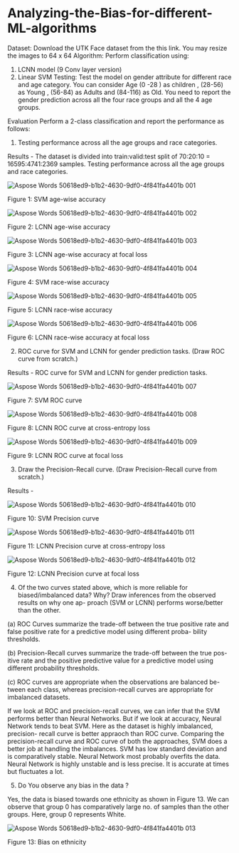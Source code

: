 # Analyzing-the-Bias-for-different-ML-algorithms
Dataset: Download the UTK Face dataset from the this link. You may resize the images to 64 x 64
Algorithm: Perform classification using:
1. LCNN model (9 Conv layer version)
2. Linear SVM
Testing: Test the model on gender attribute for different race and age category. You can consider Age (0
-28 ) as children , (28-56) as Young , (56-84) as Adults and (84-116) as Old. You need to report the gender
prediction across all the four race groups and all the 4 age groups.

Evaluation Perform a 2-class classification and report the performance as follows:

1. Testing performance across all the age groups and race categories.

Results - The dataset is divided into train:valid:test split of 70:20:10 = 16595:4741:2369
samples.
Testing performance across all the age groups and race categories.

![Aspose Words 50618ed9-b1b2-4630-9df0-4f841fa4401b 001](https://user-images.githubusercontent.com/59523992/163758014-e04e3c04-6d3a-4475-82b1-1ef6825beee7.png)

Figure 1: SVM age-wise accuracy

![Aspose Words 50618ed9-b1b2-4630-9df0-4f841fa4401b 002](https://user-images.githubusercontent.com/59523992/163758084-28397cb7-9046-4006-ae27-adf47529054e.png)

Figure 2: LCNN age-wise accuracy

![Aspose Words 50618ed9-b1b2-4630-9df0-4f841fa4401b 003](https://user-images.githubusercontent.com/59523992/163758100-f4834310-b8b1-49f6-a264-7dbfbbe8ea17.png)

Figure 3: LCNN age-wise accuracy at focal loss

![Aspose Words 50618ed9-b1b2-4630-9df0-4f841fa4401b 004](https://user-images.githubusercontent.com/59523992/163758287-9bb05584-b48c-45df-aeb5-dbe8780dc9d5.png)

Figure 4: SVM race-wise accuracy

![Aspose Words 50618ed9-b1b2-4630-9df0-4f841fa4401b 005](https://user-images.githubusercontent.com/59523992/163758300-d685d714-6c42-4091-91ee-40d368ab19d1.png)

Figure 5: LCNN race-wise accuracy

![Aspose Words 50618ed9-b1b2-4630-9df0-4f841fa4401b 006](https://user-images.githubusercontent.com/59523992/163758319-c0bff142-4a9e-4392-816f-e392b41d3d9b.png)

Figure 6: LCNN race-wise accuracy at focal loss

2. ROC curve for SVM and LCNN for gender prediction tasks. (Draw ROC curve from scratch.)

Results - ROC curve for SVM and LCNN for gender prediction tasks.

![Aspose Words 50618ed9-b1b2-4630-9df0-4f841fa4401b 007](https://user-images.githubusercontent.com/59523992/163758485-bd033a2e-6eee-42cb-90d8-d82221b82b35.png)

Figure 7: SVM ROC curve

![Aspose Words 50618ed9-b1b2-4630-9df0-4f841fa4401b 008](https://user-images.githubusercontent.com/59523992/163758544-b08708f3-2fd6-48c5-a43d-2ca40500365b.png)


Figure 8: LCNN ROC curve at cross-entropy loss

![Aspose Words 50618ed9-b1b2-4630-9df0-4f841fa4401b 009](https://user-images.githubusercontent.com/59523992/163758560-b7b08251-eaa0-4ac7-b12c-982a5fbb9a87.png)


Figure 9: LCNN ROC curve at focal loss



3. Draw the Precision-Recall curve. (Draw Precision-Recall curve from scratch.)

Results - 

![Aspose Words 50618ed9-b1b2-4630-9df0-4f841fa4401b 010](https://user-images.githubusercontent.com/59523992/163758571-5d101353-4623-49e0-afeb-f7d7bd60f5c2.png)

Figure 10: SVM Precision curve

![Aspose Words 50618ed9-b1b2-4630-9df0-4f841fa4401b 011](https://user-images.githubusercontent.com/59523992/163758595-ab54a843-dfba-4229-b89b-9ea52b65260a.png)

Figure 11: LCNN Precision curve at cross-entropy loss

![Aspose Words 50618ed9-b1b2-4630-9df0-4f841fa4401b 012](https://user-images.githubusercontent.com/59523992/163758706-c1371211-c414-400c-a77c-ca734fd86e64.png)


Figure 12: LCNN Precision curve at focal loss

4. Of the two curves stated above, which is more reliable for biased/imbalanced
data? Why? Draw inferences from the observed results on why one ap-
proach (SVM or LCNN) performs worse/better than the other.

(a) ROC Curves summarize the trade-off between the true positive rate
and false positive rate for a predictive model using different proba-
bility thresholds.

(b) Precision-Recall curves summarize the trade-off between the true pos-
itive rate and the positive predictive value for a predictive model
using different probability thresholds.

(c) ROC curves are appropriate when the observations are balanced be-
tween each class, whereas precision-recall curves are appropriate for
imbalanced datasets.

If we look at ROC and precision-recall curves, we can infer that the SVM
performs better than Neural Networks. But if we look at accuracy, Neural
Network tends to beat SVM. Here as the dataset is highly imbalanced,
precision- recall curve is better appraoch than ROC curve. Comparing
the precision-recall curve and ROC curve of both the approaches, SVM
does a better job at handling the imbalances. SVM has low standard
deviation and is comparatively stable. Neural Network most probably
overfits the data. Neural Network is highly unstable and is less precise. It
is accurate at times but fluctuates a lot.

5. Do You observe any bias in the data ?

Yes, the data is biased towards one ethnicity as shown in Figure 13. We
can observe that group 0 has comparatively large no. of samples than the
other groups. Here, group 0 represents White.

![Aspose Words 50618ed9-b1b2-4630-9df0-4f841fa4401b 013](https://user-images.githubusercontent.com/59523992/163759088-12c67565-a29c-4142-9711-1d71023f6616.png)


Figure 13: Bias on ethnicity

